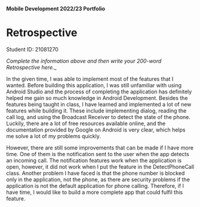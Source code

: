 **Mobile Development 2022/23 Portfolio**
# Retrospective

Student ID: 21081270

_Complete the information above and then write your 200-word Retrospective here.__


In the given time, I was able to implement most of the features that I wanted. Before building this application, I was still unfamiliar with using Android Studio and the process of completing the application has definitely helped me gain so much knowledge in Android Development. Besides the features being taught in class, I have learned and implemented a lot of new features while building it. These include implementing dialog, reading the call log, and using the Broadcast Receiver to detect the state of the phone. Luckily, there are a lot of free resources available online, and the documentation provided by Google on Android is very clear, which helps me solve a lot of my problems quickly.

However, there are still some improvements that can be made if I have more time. One of them is the notification sent to the user when the app detects an incoming call. The notification features work when the application is open, however, it did not work when I put the feature in the DetectPhoneCall class. Another problem I have faced is that the phone number is blocked only in the application, not the phone, as there are security problems if the application is not the default application for phone calling. Therefore, if I have time, I would like to build a more complete app that could fulfil this feature.
